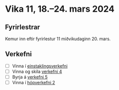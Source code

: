 # Vika 11, 18.–24. mars 2024

## Fyrirlestrar

Kemur inn eftir fyrirlestur 11 miðvikudaginn 20. mars.

## Verkefni

- [ ] Vinna í [einstaklingsverkefni](https://github.com/vefforritun/vef2-2024-einstaklings)
- [ ] Vinna og skila [verkefni 4](https://github.com/vefforritun/vef2-2024-v4)
- [ ] Byrja á [verkefni 5](https://github.com/vefforritun/vef2-2024-v5)
- [ ] Vinna í [hópverkefni 2](https://github.com/vefforritun/vef2-2024-h1)
